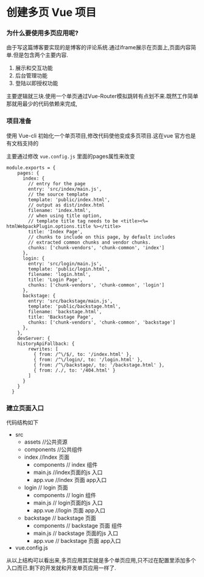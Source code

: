 # 创建多页 Vue 项目

### 为什么要使用多页应用呢?

由于写这篇博客要实现的是博客的评论系统.通过iframe展示在页面上,页面内容简单.但是包含两个主要内容.

1. 展示和交互功能
2. 后台管理功能
3. 登陆以即授权功能

主要逻辑就三块.使用一个单页通过Vue-Router模拟跳转有点划不来.既然工作简单那就用最少的代码依赖来完成,

### 项目准备

使用 Vue-cli 初始化一个单页项目,修改代码使他变成多页项目.这在vue 官方也是有文档支持的

主要通过修改  ```vue.config.js``` 里面的pages属性来改变

```
module.exports = {
    pages: {
      index: {
        // entry for the page
        entry: 'src/index/main.js',
        // the source template
        template: 'public/index.html',
        // output as dist/index.html
        filename: 'index.html',
        // when using title option,
        // template title tag needs to be <title><%= htmlWebpackPlugin.options.title %></title>
        title: 'Index Page',
        // chunks to include on this page, by default includes
        // extracted common chunks and vendor chunks.
        chunks: ['chunk-vendors', 'chunk-common', 'index']
      },
      login: {
        entry: 'src/login/main.js',
        template: 'public/login.html',
        filename: 'login.html',
        title: 'Login Page',
        chunks: ['chunk-vendors', 'chunk-common', 'login']
      },
      backstage: {
        entry: 'src/backstage/main.js',
        template: 'public/backstage.html',
        filename: 'backstage.html',
        title: 'Backstage Page',
        chunks: ['chunk-vendors', 'chunk-common', 'backstage']
      },
    },
    devServer: {
    historyApiFallback: {
        rewrites: [
          { from: /^\/$/, to: '/index.html' },
          { from: /^\/login/, to: '/login.html' },
          { from: /^\/backstage/, to: '/backstage.html' },
          { from: /./, to: '/404.html' }
        ]
      }
    }
  }
```

### 建立页面入口

代码结构如下
- src
  - assets                 //公共资源
  - components       //公共组件
  - index                  //Index 页面
    - components   // index 组件
    - main.js            //index页面的js 入口
    - app.vue           //index 页面 app入口
  - login                   // login 页面
    - components   // login 组件
    - main.js            // login页面的js 入口
    - app.vue           //login 页面 app入口
  - backstage            // backstage 页面
    - components   // backstage 页面 组件
    - main.js            // backstage 页面的js 入口
    - app.vue           // backstage 页面 app入口
- vue.config.js

从以上结构可以看出来,多页应用其实就是多个单页应用,只不过在配置里添加多个入口而已.剩下的开发就和开发单页应用一样了.

